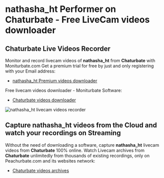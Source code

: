 # nathasha_ht Performer on Chaturbate - Free LiveCam videos downloader

## Chaturbate Live Videos Recorder

Monitor and record livecam videos of **nathasha_ht** from **Chaturbate** with Moniturbate.com
Get a premium trial for free by just and only registering with your Email address:
* [nathasha_ht Premium videos downloader](https://moniturbate.com/request-demo-licence-key.html)

Free livecam videos downloader - Moniturbate Software:
* [Chaturbate videos downloader](https://moniturbate.com/moniturbate-download-software.html)

![nathasha_ht livecam videos recorder](https://peachurnet.com/templates/moniturbate-software.png)


## Capture nathasha_ht videos from the Cloud and watch your recordings on Streaming

Without the need of downloading a software, capture **nathasha_ht** livecam videos from **Chaturbate** 100% online.
Watch Livecam archives from **Chaturbate** unlimitedly from thousands of existing recordings, only on Peachurbate.com and its websites network:
* [Chaturbate videos archives](https://peachurnet.com/)